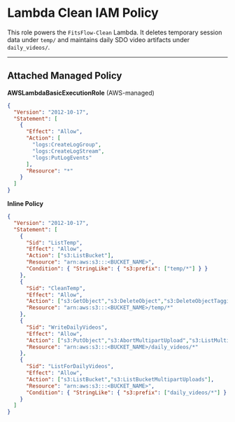 # Lambda Clean IAM Policy

This role powers the `FitsFlow-Clean` Lambda. It deletes temporary session data under `temp/` and maintains daily SDO video artifacts under `daily_videos/`.

---

## Attached Managed Policy
**AWSLambdaBasicExecutionRole** (AWS-managed)

```json
{
  "Version": "2012-10-17",
  "Statement": [
    {
      "Effect": "Allow",
      "Action": [
        "logs:CreateLogGroup",
        "logs:CreateLogStream",
        "logs:PutLogEvents"
      ],
      "Resource": "*"
    }
  ]
}
```

**Inline Policy**
```json
{
  "Version": "2012-10-17",
  "Statement": [
    {
      "Sid": "ListTemp",
      "Effect": "Allow",
      "Action": ["s3:ListBucket"],
      "Resource": "arn:aws:s3:::<BUCKET_NAME>",
      "Condition": { "StringLike": { "s3:prefix": ["temp/*"] } }
    },
    {
      "Sid": "CleanTemp",
      "Effect": "Allow",
      "Action": ["s3:GetObject","s3:DeleteObject","s3:DeleteObjectTagging","s3:PutObject"],
      "Resource": "arn:aws:s3:::<BUCKET_NAME>/temp/*"
    },
    {
      "Sid": "WriteDailyVideos",
      "Effect": "Allow",
      "Action": ["s3:PutObject","s3:AbortMultipartUpload","s3:ListMultipartUploadParts","s3:PutObjectTagging"],
      "Resource": "arn:aws:s3:::<BUCKET_NAME>/daily_videos/*"
    },
    {
      "Sid": "ListForDailyVideos",
      "Effect": "Allow",
      "Action": ["s3:ListBucket","s3:ListBucketMultipartUploads"],
      "Resource": "arn:aws:s3:::<BUCKET_NAME>",
      "Condition": { "StringLike": { "s3:prefix": ["daily_videos/*"] } }
    }
  ]
}
```
